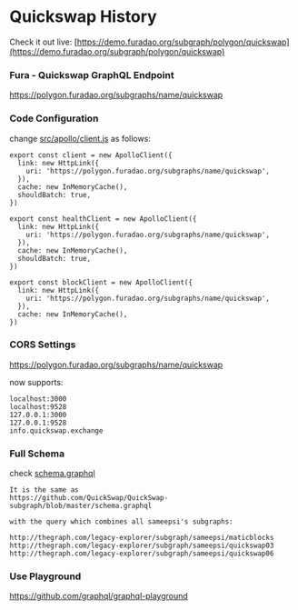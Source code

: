 # Quickswap History

Check it out live: [https://demo.furadao.org/subgraph/polygon/quickswap](https://demo.furadao.org/subgraph/polygon/quickswap)


### Fura - Quickswap GraphQL Endpoint
https://polygon.furadao.org/subgraphs/name/quickswap

### Code Configuration
change [src/apollo/client.js](https://github.com/Uniswap/uniswap-info/blob/v2/src/apollo/client.js) as follows:

```
export const client = new ApolloClient({
  link: new HttpLink({
    uri: 'https://polygon.furadao.org/subgraphs/name/quickswap',
  }),
  cache: new InMemoryCache(),
  shouldBatch: true,
})

export const healthClient = new ApolloClient({
  link: new HttpLink({
    uri: 'https://polygon.furadao.org/subgraphs/name/quickswap',
  }),
  cache: new InMemoryCache(),
  shouldBatch: true,
})

export const blockClient = new ApolloClient({
  link: new HttpLink({
    uri: 'https://polygon.furadao.org/subgraphs/name/quickswap',
  }),
  cache: new InMemoryCache(),
})
```

### CORS Settings
https://polygon.furadao.org/subgraphs/name/quickswap 

now supports:
```
localhost:3000
localhost:9528
127.0.0.1:3000
127.0.0.1:9528
info.quickswap.exchange
```

### Full Schema
check [schema.graphql](https://github.com/furaprotocol/quickswap-info/blob/main/schema.graphql)

```
It is the same as
https://github.com/QuickSwap/QuickSwap-subgraph/blob/master/schema.graphql

with the query which combines all sameepsi's subgraphs:

http://thegraph.com/legacy-explorer/subgraph/sameepsi/maticblocks
http://thegraph.com/legacy-explorer/subgraph/sameepsi/quickswap03
http://thegraph.com/legacy-explorer/subgraph/sameepsi/quickswap06
```

### Use Playground
https://github.com/graphql/graphql-playground

